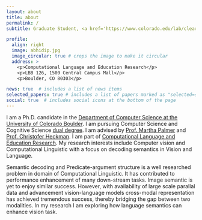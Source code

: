 ```yaml
---
layout: about
title: about
permalink: /
subtitle: Graduate Student, <a href='https://www.colorado.edu/lab/clear/'>CLEAR</a>, <a href='https://www.colorado.edu/lab/clear/nlp-cu-boulder'>CU Boulder</a>

profile:
  align: right
  image: abhidip.jpg
  image_circular: true # crops the image to make it circular
  address: >
    <p>Computational Language and Education Research</p>
    <p>LBB 126, 1500 Central Campus Mall</p>
    <p>Boulder, CO 80303</p>

news: true  # includes a list of news items
selected_papers: true # includes a list of papers marked as "selected={true}"
social: true  # includes social icons at the bottom of the page
---
```

I am a Ph.D. candidate in the [Department of Computer Science at the University of Colorado Boulder](https://www.colorado.edu/cs/). I am pursuing Computer Science and Cognitive Science [dual degree](https://www.colorado.edu/ics/graduate-programs/cognitive-science-combined-phd). I am advised by [Prof. Martha Palmer](https://www.colorado.edu/faculty/palmer-martha/) and [Prof. Christofer Heckman](http://www.ristoffer.ch/). I am part of [Computational Language and Education Research](https://www.colorado.edu/lab/clear/). My research interests include Computer vision and Computational Linguistic with a focus on decoding semantics in Vision and Language.

Semantic decoding and Predicate-argument structure is a well researched problem in domain of Computational Linguistic. It has contributed to performance enhancement of many down-stream tasks. Image semantic is yet to enjoy similar success. However, with availability of large scale parallal data and advancement vision-language models cross-modal representation has achieved tremendous success, thereby bridging the gap between two modalities. In my research I am exploring how language semantics can enhance vision task.
